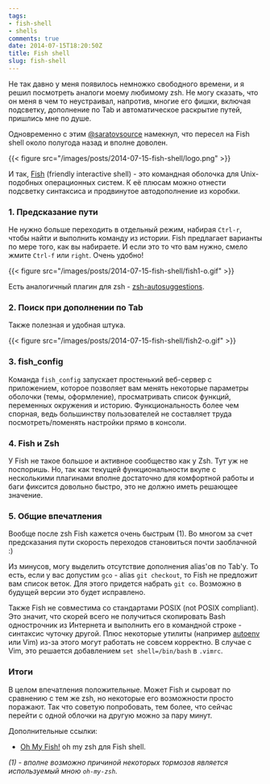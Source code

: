 ```yaml
---
tags:
- fish-shell
- shells
comments: true
date: 2014-07-15T18:20:50Z
title: Fish shell
slug: fish-shell
---
```


Не так давно у меня появилось немножко свободного времени, и я решил посмотреть
аналоги моему любимому zsh. Не могу сказать, что он меня в чем то неустраивал,
напротив, многие его фишки, включая подсветку, дополнение по Tab и
автоматическое раскрытие путей, пришлись мне по душе.

Одновременно с этим [@saratovsource](https://twitter.com/saratovsource)
намекнул, что пересел на Fish shell около полугода назад и вполне доволен.

{{< figure src="/images/posts/2014-07-15-fish-shell/logo.png" >}}

<!--more-->

И так, [Fish][1] (friendly interactive shell) - это командная оболочка для
Unix-подобных операционных систем. К её плюсам можно отнести подсветку
синтаксиса и продвинутое автодополнение из коробки.

### 1. Предсказание пути

Не нужно больше переходить в отдельный режим, набирая `Ctrl-r`, чтобы найти и
выполнить команду из истории. Fish предлагает варианты по мере того, как вы
набираете. И если это то что вам нужно, смело жмите `Ctrl-f` или `right`. Очень
удобно!

{{< figure src="/images/posts/2014-07-15-fish-shell/fish1-o.gif" >}}

Есть аналогичный плагин для zsh - [zsh-autosuggestions][2].

### 2. Поиск при дополнении по Tab

Также полезная и удобная штука.

{{< figure src="/images/posts/2014-07-15-fish-shell/fish2-o.gif" >}}

### 3. fish_config

Команда `fish_config` запускает простенький веб-сервер c приложением, которое
позволяет вам менять некоторые параметры оболочки (темы, оформление),
просматривать список функций, переменных окружения и историю. Функциональность
более чем спорная, ведь большинству пользователей не составляет труда
посмотреть/поменять настройки прямо в консоли.

### 4. Fish и Zsh

У Fish не такое большое и активное сообщество как у Zsh. Тут уж не поспоришь.
Но, так как текущей функциональности вкупе с несколькими плагинами вполне
достаточно для комфортной работы и баги фиксится довольно быстро, это не должно
иметь решающее значение.

### 5. Общие впечатления

Вообще после zsh Fish кажется очень быстрым (1). Во многом за счет предсказания
пути скорость переходов становиться почти заоблачной :)

Из минусов, могу выделить отсутствие дополнения alias'ов по Tab'у. То есть, если
у вас допустим `gco` - alias `git checkout`, то Fish не предложит вам список
веток. Для этого придется набрать `git co`. Возможно в будущей версии это будет
исправлено.

Также Fish не совместима со стандартами POSIX (not POSIX compliant). Это
значит, что скорей всего не получиться скопировать Bash однострочник из
Интернета и выполнить его в командной строке - синтаксис чуточку другой. Плюс
некоторые утилиты (например [autoenv](https://github.com/kennethreitz/autoenv)
или Vim) из-за этого могут работать не совсем корректно. В случае с Vim, это
решается добавлением `set shell=/bin/bash` в `.vimrc`.

### Итоги

В целом впечатления положительные. Может Fish и сыроват по сравнению с тем же
zsh, но некоторые его возможности просто поражают. Так что советую попробовать,
тем более, что сейчас перейти с одной облочки на другую можно за пару минут.

Дополнительные ссылки:

* [Oh My Fish!](https://github.com/bpinto/oh-my-fish) oh my zsh для Fish shell.

_(1) - вполне возможно причиной некоторых тормозов является используемый мною `oh-my-zsh`._

[1]: https://github.com/fish-shell/fish-shell
[2]: https://github.com/tarruda/zsh-autosuggestions
